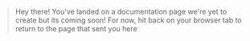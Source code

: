 > Hey there! You've landed on a documentation page we're yet to create but its coming soon! For now, hit back on your browser tab to return to the page that sent you here
